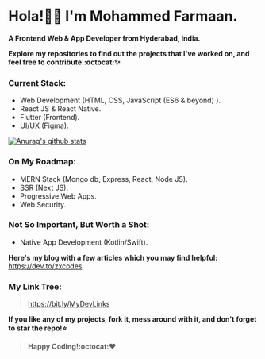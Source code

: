 # Hola!👋🏻 I'm Mohammed Farmaan.
**A Frontend Web & App Developer from Hyderabad, India.**

**Explore my repositories to find out the projects that I've worked on, and feel free to contribute.:octocat::sparkles:**

### Current Stack:
* Web Development (HTML, CSS, JavaScript (ES6 & beyond) ).
* React JS & React Native.
* Flutter (Frontend).
* UI/UX (Figma).

[![Anurag's github stats](https://github-readme-stats.vercel.app/api?username=zxcodes&show_icons=true&theme=radical)](https://github.com/anuraghazra/github-readme-stats)

### On My Roadmap:
* MERN Stack (Mongo db, Express, React, Node JS).
* SSR (Next JS).
* Progressive Web Apps.
* Web Security.

### Not So Important, But Worth a Shot:
* Native App Development (Kotlin/Swift).

**Here's my blog with a few articles which you may find helpful:**
https://dev.to/zxcodes

### My Link Tree:
>https://bit.ly/MyDevLinks

**If you like any of my projects, fork it, mess around with it, and don't forget to star the repo!:star:**
>**Happy Coding!:octocat::heart:**

